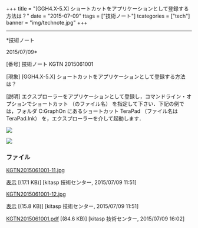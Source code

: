 ﻿+++
title = "[GGH4.X-5.X] ショートカットをアプリケーションとして登録する方法は？"
date = "2015-07-09"
ttags = ["技術ノート"]
tcategories = ["tech"]
banner = "img/technote.jpg"
+++

-----------------------------------------------------------------------------------------------------------------------------

*技術ノート

2015/07/09*


[番号]
技術ノート KGTN 2015061001

[現象]
[GGH4.X-5.X] ショートカットをアプリケーションとして登録する方法は？

[説明]
エクスプローラーをアプリケーションとして登録し，コマンドライン・オプションでショートカット
（のファイル名） を指定して下さい．下記の例では，フォルダ C:GraphOn
にあるショートカット TeraPad （ファイル名は TeraPad.lnk）
を，エクスプローラーを介して起動します．

![](http://techreport.kitasp.net/attachments/download/2119/KGTN2015061001-11.jpg)

![](http://techreport.kitasp.net/attachments/download/2120/KGTN2015061001-12.jpg)


### ファイル

 
 


[KGTN2015061001-11.jpg](http://techreport.kitasp.net/attachments/download/2119/KGTN2015061001-11.jpg)

[表示](http://techreport.kitasp.net/attachments/2119/KGTN2015061001-11.jpg "表示")
 [(17.1 KB)] [kitasp 技術センター, 2015/07/09
11:51]

[KGTN2015061001-12.jpg](http://techreport.kitasp.net/attachments/download/2120/KGTN2015061001-12.jpg)

[表示](http://techreport.kitasp.net/attachments/2120/KGTN2015061001-12.jpg "表示")
 [(15.8 KB)] [kitasp 技術センター, 2015/07/09
11:51]

[KGTN2015061001.pdf](http://techreport.kitasp.net/attachments/download/2139/KGTN2015061001.pdf)
 [(84.6 KB)] [kitasp 技術センター, 2015/07/09
16:02]


 


 

